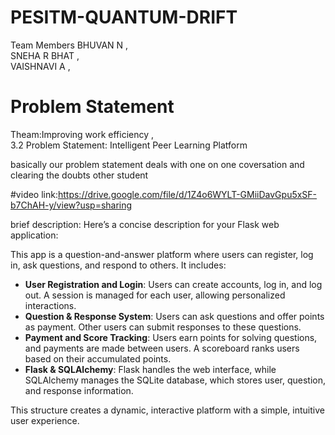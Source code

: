 # PESITM-QUANTUM-DRIFT

Team Members
BHUVAN N ,   
SNEHA R BHAT ,   
VAISHNAVI A , 

# Problem Statement
Theam:Improving work efficiency ,                         
3.2 Problem Statement: Intelligent Peer Learning Platform                                              

basically our problem statement deals with one on one coversation and clearing the doubts other student 

#video link:https://drive.google.com/file/d/1Z4o6WYLT-GMiiDavGpu5xSF-b7ChAH-y/view?usp=sharing

brief description: 
Here’s a concise description for your Flask web application:

This app is a question-and-answer platform where users can register, log in, ask questions, and respond to others. It includes:

- **User Registration and Login**: Users can create accounts, log in, and log out. A session is managed for each user, allowing personalized interactions.
- **Question & Response System**: Users can ask questions and offer points as payment. Other users can submit responses to these questions.
- **Payment and Score Tracking**: Users earn points for solving questions, and payments are made between users. A scoreboard ranks users based on their accumulated points.
- **Flask & SQLAlchemy**: Flask handles the web interface, while SQLAlchemy manages the SQLite database, which stores user, question, and response information.

This structure creates a dynamic, interactive platform with a simple, intuitive user experience.
